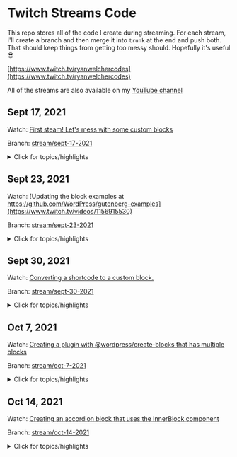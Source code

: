 # Twitch Streams Code
This repo stores all of the code I create during streaming. For each stream, I'll create a branch and then merge it into `trunk` at the end and push both. That should keep things from getting too messy should. Hopefully it's useful 😎

[https://www.twitch.tv/ryanwelchercodes](https://www.twitch.tv/ryanwelchercodes)

All of the streams are also available on my [YouTube channel](https://www.youtube.com/channel/UC_kRIqFHtN8ccB_mTmHyGDg)


## Sept 17, 2021
Watch: [First steam! Let's mess with some custom blocks](https://www.twitch.tv/videos/1151309353)

Branch: [stream/sept-17-2021](https://github.com/ryanwelcher/twitch/tree/stream/sept-17-2021)


<details>
<summary>Click for topics/highlights</summary>

* We talked about creating blocks from scratch using [`@wordpress/scripts`](https://developer.wordpress.org/block-editor/reference-guides/packages/packages-scripts/)
* Demonstrated the differences between Dynamic and Static blocks
* Showed how to save attributes in a block.
* Used the [`@wordpress/create-block](https://developer.wordpress.org/block-editor/reference-guides/packages/packages-create-block/) package to scaffold a new block. 🔥🔥🔥🔥
* Talked about using how to get multiple blocks in a plugin ( code was never completed)
* Audio issues 😞
* Ryan not able to type while people watch ( recurring theme...)
* Worked with `getEntityRecords`, `isResolving`, and `invalidateResolver` to display posts in the Block Editor. Inspired by [this blog post](https://ryanwelcher.com/2021/08/requesting-data-in-gutenberg-with-getentityrecords/).
</details>

## Sept 23, 2021

Watch: [Updating the block examples at https://github.com/WordPress/gutenberg-examples](https://www.twitch.tv/videos/1156915530)

Branch: [stream/sept-23-2021](https://github.com/ryanwelcher/twitch/tree/stream/sept-23-2021)

<details>
<summary>Click for topics/highlights</summary>

* No code in this repos, as we updated some of the blocks in the [Gutenberg Examples](https://github.com/WordPress/gutenberg-examples) repo.
* Discussed that if a block isn't using [`@wordpress/scripts`](https://developer.wordpress.org/block-editor/reference-guides/packages/packages-scripts/) for a build process, that we need to manually add the `index.asset.php` file.
* Figured out how the useBlockProps hook worked when passing items. Thanks to everyone who helped on that one!
</details>

## Sept 30, 2021

Watch: [Converting a shortcode to a custom block.](https://www.twitch.tv/videos/1163471262)

Branch: [stream/sept-30-2021](https://github.com/ryanwelcher/twitch/tree/stream/sept-30-2021)
<details>
<summary>Click for topics/highlights</summary>

* Talked about custom entry points when using `@wordpress/scripts`
* Converted a shortcode to a custom block.
* Learned that Transforms are very confusing and the docs aren't that helpful.
* Ryan's first day with JS `for` loops and React 🤦‍♂️
</details>

## Oct 7, 2021

Watch: [Creating a plugin with @wordpress/create-blocks that has multiple blocks](https://www.twitch.tv/videos/1169960035)

Branch: [stream/oct-7-2021](https://github.com/ryanwelcher/twitch/tree/stream/oct-7-2021)
<details>
<summary>Click for topics/highlights</summary>

* Used the @wordpress/create-block package to scaffold a new plugin with a single block.
* Restructured the plugin to allow for registering multiple blocks.
* Added a custom `webpack.config.js` to set up one entry point per block.
* Demo'd a custom template that uses the same structure: `npx @wordpress/create-block --template @ryanwelcher/multiple-blocks-template`.
* https://www.npmjs.com/package/@ryanwelcher/multiple-blocks-template
</details>

## Oct 14, 2021

Watch: [Creating an accordion block that uses the InnerBlock component](https://www.twitch.tv/videos/1176495340)

Branch: [stream/oct-14-2021](https://github.com/ryanwelcher/twitch/tree/stream/oct-14-2021)
<details>
<summary>Click for topics/highlights</summary>

* Used the @wordpress/create-block along with the my `@ryanwelcher/multiple-blocks-template` to setup the plugin.
</details>
